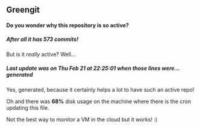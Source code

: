 ## Greengit

#### Do you wonder why this repository is so active?

##### After all it has 573 commits!

But is it *really* active? Well...

##### Last update was on Thu Feb 21 at 22:25:01 when those lines were... generated

Yes, generated, because it certainly helps a lot to have such an active repo!

Oh and there was **68%** disk usage on the machine
where there is the cron updating this file.

Not the best way to monitor a VM in the cloud but it works! :)

